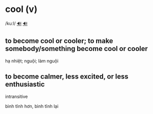 # cool (v)

/kuːl/ [🔊](https://www.oxfordlearnersdictionaries.com/media/english/uk_pron/c/coo/cool_/cool__gb_2.mp3) [🔊](https://www.oxfordlearnersdictionaries.com/media/english/us_pron/c/coo/cool_/cool__us_1.mp3)

## to become cool or cooler; to make somebody/something become cool or cooler

hạ nhiệt; nguội; làm nguội

## to become calmer, less excited, or less enthusiastic

intransitive

bình tĩnh hơn, bình tĩnh lại